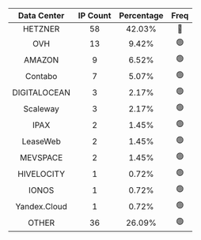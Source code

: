 | Data Center | IP Count | Percentage | Freq |
|:------------:|:--------:|:-----------:|:-----:|
| HETZNER | 58 | 42.03% | 🔴 |
| OVH | 13 | 9.42% | 🟢 |
| AMAZON | 9 | 6.52% | 🟢 |
| Contabo | 7 | 5.07% | 🟢 |
| DIGITALOCEAN | 3 | 2.17% | 🟢 |
| Scaleway | 3 | 2.17% | 🟢 |
| IPAX | 2 | 1.45% | 🟢 |
| LeaseWeb | 2 | 1.45% | 🟢 |
| MEVSPACE | 2 | 1.45% | 🟢 |
| HIVELOCITY | 1 | 0.72% | 🟢 |
| IONOS | 1 | 0.72% | 🟢 |
| Yandex.Cloud | 1 | 0.72% | 🟢 |
| OTHER | 36 | 26.09% | 🟢 |